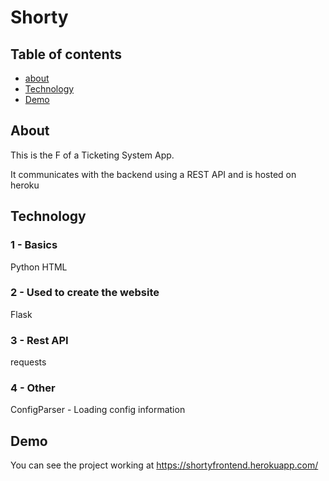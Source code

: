 # Shorty

## Table of contents
* [about](#about)
* [Technology](#Technology)
* [Demo](#demo)


## About
This is the F of a Ticketing System App. 

It communicates with the backend using a REST API and is hosted on heroku

## Technology


### 1 - Basics

Python
HTML

### 2 -  Used to create the website

Flask 

### 3 - Rest API

requests

### 4 - Other 

ConfigParser - Loading config information

## Demo

You can see the project working at https://shortyfrontend.herokuapp.com/
